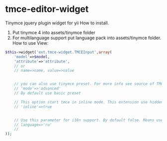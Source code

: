tmce-editor-widget
==================

Tinymce jquery plugin widget for yii
How to install.
1) Put tinymce 4 into assets/tinymce folder
2) For multilanguage support put language pack into assets/tinymce folder.
How to use
View:
```php
$this->widget('ext.tmce-widget.TMCEInput',array(
	'model'=>$model,
	'attribute'=>'attribute',
	// or
	// name=>name, value=>value


	// you can also use tinymce preset. For more info see source of TMCEInput
	// 'mode'=>'advanced'
	// By default use basic preset

	// This option start tmce in inline mode. This extension use hidden field for emulating normal behavior of tmce
	// 'inline'=>true


	// Use this parameter for i18n support. By default false. Means use english. If null use app language.
	// language=>'ru'
	//
));
```
